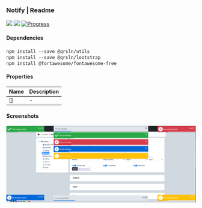 ### Notify | Readme

[![](https://img.shields.io/badge/Main-readme-white)](../../readme.md)
[![](https://img.shields.io/badge/usage-orange)](usage.md)
[![Progress](https://img.shields.io/badge/Demo-blue)](https://krsln.github.io/Showcase/LootBox/Notify)

#### Dependencies

```shell
npm install --save @qrsln/utils
npm install --save @qrsln/lootstrap
npm install @fortawesome/fontawesome-free 
```

#### Properties

| Name | Description |
|------|-------------|
| []   | -           |

#### Screenshots

![](../../../../Images/LootBox/Notify_2022-01-27.png "Carousel")
